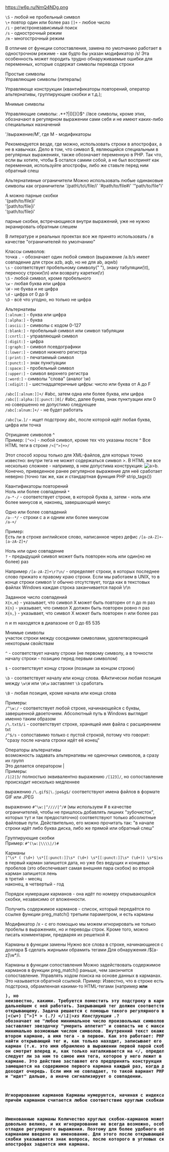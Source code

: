 https://w6p.ru/NmQ4NDg.png 

`\S` - любой не пробельный символ  
`\+` повтор один или более раз
`[]+` - любое число  
`/i` - регистронезависимый поиск  
`/s` - однострочный режим  
`/m` - многострочный режим  

В отличие от функции сопоставления, замена по умолчанию работает в однострочном режиме - как будто бы указан модификатор /s! Эта особенность может породить трудно обнаруживаемые ошибки для переменных, которые содержат символы перевода строки

Простые символы  
Управляющие символы (литералы)

Управляюще конструкции (квантификаторы повторений,
оператор альтернативы, группирующие скобки и т.д.);

Мнимые символы

Управляющие символы: .*+?|()[]{}$^ //все символы, кроме этих, обозначают в регулярном выражении сами себя и не имеют каких-либо специальных назначений

'/выражение/М', где М - модификаторы

Рекомендуется везде, где можно, использовать строки в апострофах, а не в кавычках. Дело в том, что символ $, являющийся специальным в регулярных выражениях, также обозначает переменную в PHP. Так что, если вы хотите, чтобы $ остался самим собой, а не был воспринят как переменная, используйте апострофы, либо же ставьте перед ним обратный слеш

Альтернативные ограничители
Можно использовать любые одинаковые символы как ограничители
'/path\\/to\\/file/i'
'#path/to/file#i'
'"path/to/file"i'

А можно парные скобки  
'{path/to/file}i'  
'[path/to/file]i'  
'(path/to/file)i'

парные скобки, встречающиеся внутри выражений, уже не нужно экранировать обратным слешем

В литературе и реальных проектах все же принято использовать / в качестве "ограничителей по умолчанию"

Классы символов:  
точка `.` - обозначает один любой символ
(выражение /a.b/s имеет совпадение для строк azb, aqb, но не для ab, aqwb)  
`\s` - соответствует пробельному символу(" "), знаку табуляции(\t), переносу строки(\n) или возврату каретки(\r)  
`\S` - любой символ, кроме пробельного  
`\w` - любая буква или цифра  
`\W` - не буква и не цифра  
`\d` - цифра от 0 до 9  
`\D` - всё что угодно, но только не цифра

Альтернативы  
`[:alnum:]` - буква или цифра  
`[:alpha:]` - буква  
`[:ascii:]` - символы с кодом 0-127  
`[:blank:]` - пробельный символ или символ табуляции  
`[:cnrtl:]` - управляющий символ  
`[:digit:]` - цифра  
`[:graph:]` - символ псевдографики  
`[:lower:]` - символ нижнего регистра  
`[:print:]` - печатаемый символ  
`[:punct:]` - знак пунктуации  
`[:space:]` - пробельный символ  
`[:upper:]` - символ верхнего регистра  
`[:word:]` - символы "слова" (аналог \w)  
`[:xdigit:]` - шестнадцатеричные цифры: число или буква от A до F  

`/abc[[:alnum:]]+/` #abc, затем одна или более буква, или цифра  
`/abc[[:alpha:][:punct:]0]/` #abc, далее буква, знак пунктуации или 0  
но совершенно не допустимо следующее  
`/abc[:alnum:]+/` - не будет работать

`/abc[\w.]/` - ищет подстроку abc, после которой идёт любая буква, цифра или точка  

Отрицание символов ^  
Пример: `[^<>]` - любой символ, кроме тех что указаны после ^
Все HTML теги в строке `/<[^>]+>/`

Этот способ хорош только для XML-файлов, для которых точно известно:
внутри тега не может содержаться символ >. В HTML же все несколько сложнее - например, в нем допустима
конструкция: <img src=".gif" alt="a>b">. Конечно, приведенное ранее регулярное выражение для неё 
сработает неверно (точно так же, как и стандартная функция PHP strip_tags())

Квантификаторы повторений  
Ноль или более совпадений `*`  
`/a-*-/` - соответствует строке, в которой буква a, затем - ноль или более минусов и, наконец, завершающий минус

Одно или более совпадений  
`/a--*/` - строки с a и одним или более минусом  
`/a-+/`

Пример:  
Есть ли в строке английское слово, написанное через дефис
`/[a-zA-Z]+-[a-zA-Z]+/`

Ноль или одно совпадение  
`?` - предыдущий символ может быть повторен ноль или один(но не более) раз

Например `/[a-zA-Z]+\r?\n/` - определяет строки, в которых последнее слово прижато к правому краю строки. Если мы работаем в UNIX, то в конце строки символ \r обычно отсутствует, тогда как в текстовых файлах Windows каждая строка заканчивается парой \r\n


Заданное число совпадений  
`X{n,m}` - указывает, что символ X может быть повторен от n до m раз  
`X{n}` - указывает, что символ X должен быть повторен ровно n раз  
`X{n,}` - указывает, что символ X может быть повторен n или более раз  

n и m находятся в диапазоне от 0 до 65 535


Мнимые символы  
участок строки между соседними символами, удовлетворяющий некоторым свойствам

`^` - соответствует началу строки (не первому символу, а в точности началу строки - позицию перед первым символом)

`$` - соответствует концу строки (позиции за концом строки)

`\b` - соответствует началу или концу слова. ФАктически любая позиция между `\w\W` или `\W\w` заставляет `\b` сработать

`\B` - любая позиция, кроме начала или конца слова

Примеры:  
`/^\w:/` - соответствует любой строке, начинающейся с буквы, завершенной двоеточием. Абсолютный путь в Windows выглядит именно таким образом  
`/\.txt$/i` - соответствует строке, хранящей имя файла с расширением txt  
`/^$/s` - сопоставимо только с пустой строкой, потому что говорит: "сразу после начала строки идёт её конец"  


Операторы альтернативы  
возможность задавать альтернативы не одиночных символов, а сразу их групп  
Это делается оператором |  
Примеры:  
`/1|2|3/` полностью эквивалентно выражению `/[123]/`, но сопоставление происходит несколько медленнее

выражению `/\.gif$|\.jpe&g$/` соответствуют имена файлов в формате GIF или JPEG

выражению `#^\w:|^////|^/#` (мы используем # в качестве ограничителей, чтобы не пришлось добавлять лишних "зубочисток", которых тут и так предостаточно) соответствуют только абсолютные файловые пути.
Действительно, его можно прочитать так: "в начале строки идёт либо буква диска, либо же прямой или обратный слеш"


Группирующие скобки  
Пример: `#^(\w:|\\\\|/)#`

Карманы  
`|^\s* ( (\d+) \s*[[:punct:]]\s* (\d+) \s*[[:punct:]]\s* (\d+)) \s*$|xs`  
в первый карман запишется дата, но уже без ведущих и концевых пробелов (это обеспечивает самая внешняя пара скобок)
во второй карман запишется лень  
в третий - месяц  
наконец, в четвертый - год  

Порядок нумерации карманов - она идёт по номеру открывающейся скобки, независимо от вложенности.

Получить содержимое карманов - список, который передаётся по ссылке функции preg_match() третьим параметром, и есть карманы

Модификатор /x - с его помощью мы можем игнорировать не только пробелы в выражениях, но и переводы строк.
Кроме того, можно писать комментарии, предваряя их решеткой #.

Карманы в функции замены
Нужно все слова в строке, начинающиеся с доллара $ сделать жирными
обрамить тегами <b></b>
Для обнаружения /\$[a-z]\w*/i.

Карманы в функции сопоставления
Можно задействовать содержимое карманов в функции preg_match() раньше, чем закончится сопоставление.
Управлять ходом поиска на основе данных в карманах. Это называется обратной ссылкой.
Пример:
Известно, что в строке есть подстрока, обрамленная какими-то HTML-тегами (например <b> или <pre>),
но неизвестно, какими. Требуется поместить эту подстроку в карман, чтобы в дальнейшем с ней работать.
Закрывающий тег должен соответствовать открывающему.
Задача решается с помощью такого регулярного выражения:
|<(w+) [^>]* > (.*?) </\1|>xs
Конструкция .*? обозначает не "любое минимальное число произвольных символов", заставляет звездочку 
"умерить аппетит" и совпасть не с максимально, а с минимально возможным числом символов.
Внутренний текст окажется во втором кармане, а имя тега - в первом.
Как это работает: PHP пытается найти открывающий тег и, как только находит, записывает его имя в первый карман (т.к. это имя обрамлено в выражении первой парой скобок).
Далее он смотрит вперед и, как только наталкивается на </, определяется, следует ли за ним то самое имя тега, которое
у него лежит в первом кармане. Это действие заставяет его предпринять конструкция \1, которая замещается на содержимое первого кармана каждый раз,
когда до неё доходит очередь. Если имя не совпадает, то такой вариант PHP отбрасывает и "идет" дальше, а иначе сигнализирует о совпадении.

Игнорирование карманов
Карманы нумеруются, начиная с индекса 1, причём карманом считается любое соответствие круглым скобкам.

Именованные карманы
Количество круглых скобок-карманов может быть довольно велико, и их игнорирование не всегда возможно, особенно при отладке регулярного выражения.
Поэтому для более удобного оперирования карманами введено их именование. Для этого после открывающейся круглой скобки указывается знак вопроса,
после которого в угловых скобках или апострофах задается имя кармана.
